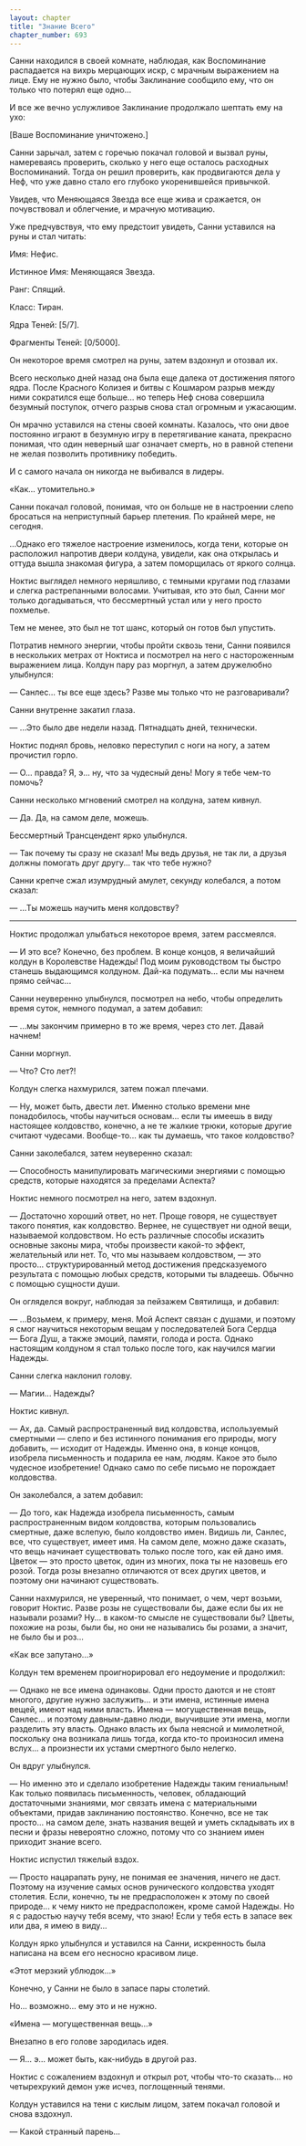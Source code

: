 ```yaml
---
layout: chapter
title: "Знание Всего"
chapter_number: 693
---
```


Санни находился в своей комнате, наблюдая, как Воспоминание распадается на вихрь мерцающих искр, с мрачным выражением на лице. Ему не нужно было, чтобы Заклинание сообщило ему, что он только что потерял еще одно...

И все же вечно услужливое Заклинание продолжало шептать ему на ухо:

[Ваше Воспоминание уничтожено.]

Санни зарычал, затем с горечью покачал головой и вызвал руны, намереваясь проверить, сколько у него еще осталось расходных Воспоминаний. Тогда он решил проверить, как продвигаются дела у Неф, что уже давно стало его глубоко укоренившейся привычкой.

Увидев, что Меняющаяся Звезда все еще жива и сражается, он почувствовал и облегчение, и мрачную мотивацию.

Уже предчувствуя, что ему предстоит увидеть, Санни уставился на руны и стал читать:

Имя: Нефис.

Истинное Имя: Меняющаяся Звезда.

Ранг: Спящий.

Класс: Тиран.

Ядра Теней: [5/7].

Фрагменты Теней: [0/5000].

Он некоторое время смотрел на руны, затем вздохнул и отозвал их.

Всего несколько дней назад она была еще далека от достижения пятого ядра. После Красного Колизея и битвы с Кошмаром разрыв между ними сократился еще больше... но теперь Неф снова совершила безумный поступок, отчего разрыв снова стал огромным и ужасающим.

Он мрачно уставился на стены своей комнаты. Казалось, что они двое постоянно играют в безумную игру в перетягивание каната, прекрасно понимая, что один неверный шаг означает смерть, но в равной степени не желая позволить противнику победить.

И с самого начала он никогда не выбивался в лидеры.

«Как... утомительно.»

Санни покачал головой, понимая, что он больше не в настроении слепо бросаться на неприступный барьер плетения. По крайней мере, не сегодня.

...Однако его тяжелое настроение изменилось, когда тени, которые он расположил напротив двери колдуна, увидели, как она открылась и оттуда вышла знакомая фигура, а затем поморщилась от яркого солнца.

Ноктис выглядел немного неряшливо, с темными кругами под глазами и слегка растрепанными волосами. Учитывая, кто это был, Санни мог только догадываться, что бессмертный устал или у него просто похмелье.

Тем не менее, это был не тот шанс, который он готов был упустить.

Потратив немного энергии, чтобы пройти сквозь тени, Санни появился в нескольких метрах от Ноктиса и посмотрел на него с настороженным выражением лица. Колдун пару раз моргнул, а затем дружелюбно улыбнулся:

— Санлес... ты все еще здесь? Разве мы только что не разговаривали?

Санни внутренне закатил глаза.

— ...Это было две недели назад. Пятнадцать дней, технически.

Ноктис поднял бровь, неловко переступил с ноги на ногу, а затем прочистил горло.

— О... правда? Я, э... ну, что за чудесный день! Могу я тебе чем-то помочь?

Санни несколько мгновений смотрел на колдуна, затем кивнул.

— Да. Да, на самом деле, можешь.

Бессмертный Трансцендент ярко улыбнулся.

— Так почему ты сразу не сказал! Мы ведь друзья, не так ли, а друзья должны помогать друг другу... так что тебе нужно?

Санни крепче сжал изумрудный амулет, секунду колебался, а потом сказал:

— ...Ты можешь научить меня колдовству?

***

Ноктис продолжал улыбаться некоторое время, затем рассмеялся.

— И это все? Конечно, без проблем. В конце концов, я величайший колдун в Королевстве Надежды! Под моим руководством ты быстро станешь выдающимся колдуном. Дай-ка подумать... если мы начнем прямо сейчас...

Санни неуверенно улыбнулся, посмотрел на небо, чтобы определить время суток, немного подумал, а затем добавил:

— ...мы закончим примерно в то же время, через сто лет. Давай начнем!

Санни моргнул.

— Что? Сто лет?!

Колдун слегка нахмурился, затем пожал плечами.

— Ну, может быть, двести лет. Именно столько времени мне понадобилось, чтобы научиться основам... если ты имеешь в виду настоящее колдовство, конечно, а не те жалкие трюки, которые другие считают чудесами. Вообще-то... как ты думаешь, что такое колдовство?

Санни заколебался, затем неуверенно сказал:

— Способность манипулировать магическими энергиями с помощью средств, которые находятся за пределами Аспекта?

Ноктис немного посмотрел на него, затем вздохнул.

— Достаточно хороший ответ, но нет. Проще говоря, не существует такого понятия, как колдовство. Вернее, не существует ни одной вещи, называемой колдовством. Но есть различные способы исказить основные законы мира, чтобы произвести какой-то эффект, желательный или нет. То, что мы называем колдовством, — это просто... структурированный метод достижения предсказуемого результата с помощью любых средств, которыми ты владеешь. Обычно с помощью сущности души.

Он огляделся вокруг, наблюдая за пейзажем Святилища, и добавил:

— ...Возьмем, к примеру, меня. Мой Аспект связан с душами, и поэтому я смог научиться некоторым вещам у последователей Бога Сердца — Бога Душ, а также эмоций, памяти, голода и роста. Однако настоящим колдуном я стал только после того, как научился магии Надежды.

Санни слегка наклонил голову.

— Магии... Надежды?

Ноктис кивнул.

— Ах, да. Самый распространенный вид колдовства, используемый смертными — слепо и без истинного понимания его природы, могу добавить, — исходит от Надежды. Именно она, в конце концов, изобрела письменность и подарила ее нам, людям. Какое это было чудесное изобретение! Однако само по себе письмо не порождает колдовства.

Он заколебался, а затем добавил:

— До того, как Надежда изобрела письменность, самым распространенным видом колдовства, которым пользовались смертные, даже вслепую, было колдовство имен. Видишь ли, Санлес, все, что существует, имеет имя. На самом деле, можно даже сказать, что вещь начинает существовать только после того, как ей дано имя. Цветок — это просто цветок, один из многих, пока ты не назовешь его розой. Тогда розы внезапно отличаются от всех других цветов, и поэтому они начинают существовать.

Санни нахмурился, не уверенный, что понимает, о чем, черт возьми, говорит Ноктис. Разве розы не существовали бы, даже если бы их не называли розами? Ну... в каком-то смысле не существовали бы? Цветы, похожие на розы, были бы, но они не назывались бы розами, а значит, не было бы и роз...

«Как все запутано...»

Колдун тем временем проигнорировал его недоумение и продолжил:

— Однако не все имена одинаковы. Одни просто даются и не стоят многого, другие нужно заслужить... и эти имена, истинные имена вещей, имеют над ними власть. Имена — могущественная вещь, Санлес... и поэтому давным-давно люди, выучившие эти имена, могли разделить эту власть. Однако власть их была неясной и мимолетной, поскольку она возникала лишь тогда, когда кто-то произносил имена вслух... а произнести их устами смертного было нелегко.

Он вдруг улыбнулся.

— Но именно это и сделало изобретение Надежды таким гениальным! Как только появилась письменность, человек, обладающий достаточными знаниями, мог связать имена с материальными объектами, придав заклинанию постоянство. Конечно, все не так просто... на самом деле, знать названия вещей и уметь складывать их в песни и фразы невероятно сложно, потому что со знанием имен приходит знание всего.

Ноктис испустил тяжелый вздох.

— Просто нацарапать руну, не понимая ее значения, ничего не даст. Поэтому на изучение самых основ рунического колдовства уходят столетия. Если, конечно, ты не предрасположен к этому по своей природе... к чему никто не предрасположен, кроме самой Надежды. Но я с радостью научу тебя всему, что знаю! Если у тебя есть в запасе век или два, я имею в виду...

Колдун ярко улыбнулся и уставился на Санни, искренность была написана на всем его несносно красивом лице.

«Этот мерзкий ублюдок...»

Конечно, у Санни не было в запасе пары столетий.

Но... возможно... ему это и не нужно.

«Имена — могущественная вещь...»

Внезапно в его голове зародилась идея.

— Я... э... может быть, как-нибудь в другой раз.

Ноктис с сожалением вздохнул и открыл рот, чтобы что-то сказать... но четырехрукий демон уже исчез, поглощенный тенями.

Колдун уставился на тени с кислым лицом, затем покачал головой и снова вздохнул.

— Какой странный парень...